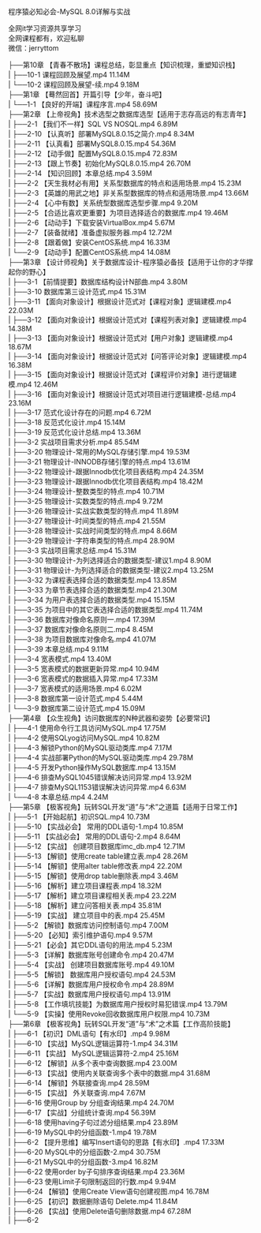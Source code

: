 程序猿必知必会-MySQL 8.0详解与实战

全网it学习资源共享学习<br>全网课程都有，欢迎私聊<br>微信：jerryttom<br>

├──第10章 【青春不散场】课程总结，彰显重点【知识梳理，重塑知识栈】<br> | ├──10-1 课程回顾及展望.mp4 11.14M<br> | └──10-2 课程回顾及展望-续.mp4 9.18M<br> ├──第1章 【蓦然回首】开篇引导【少年，奋斗吧】<br> | └──1-1 【良好的开端】课程序言.mp4 58.69M<br> ├──第2章 【上帝视角】技术选型之数据库选型【适用于志存高远的有志青年】<br> | ├──2-1 【我们不一样】SQL VS NOSQL.mp4 6.89M<br> | ├──2-10 【认真听】部署MySQL8.0.15之简介.mp4 8.34M<br> | ├──2-11 【认真看】部署MySQL8.0.15.mp4 54.36M<br> | ├──2-12 【动手做】配置MySQL8.0.15.mp4 72.83M<br> | ├──2-13 【跟上节奏】初始化MySQL8.0.15.mp4 26.70M<br> | ├──2-14 【知识回顾】本章总结.mp4 3.59M<br> | ├──2-2 【天生我材必有用】关系型数据库的特点和适用场景.mp4 15.23M<br> | ├──2-3 【英雄的用武之地】非关系型数据库的特点和适用场景.mp4 13.66M<br> | ├──2-4 【心中有数】关系统型数据库选型步骤.mp4 9.20M<br> | ├──2-5 【合适比喜欢更重要】为项目选择适合的数据库.mp4 19.46M<br> | ├──2-6 【动动手】下载安装VirtualBox.mp4 5.67M<br> | ├──2-7 【装备就绪】准备虚拟服务器.mp4 12.72M<br> | ├──2-8 【跟着做】安装CentOS系统.mp4 16.33M<br> | └──2-9 【动动手】配置CentOS系统.mp4 14.08M<br> ├──第3章 【设计师视角】关于数据库设计-程序猿必备技【适用于让你的才华撑起你的野心】<br> | ├──3-1 【前情提要】数据库结构设计N部曲.mp4 3.80M<br> | ├──3-10 数据库第三设计范式.mp4 15.31M<br> | ├──3-11 【面向对象设计】根据设计范式对【课程对象】逻辑建模.mp4 22.03M<br> | ├──3-12 【面向对象设计】根据设计范式对【课程列表对象】逻辑建模.mp4 14.38M<br> | ├──3-13 【面向对象设计】根据设计范式对【用户对象】逻辑建模.mp4 18.67M<br> | ├──3-14 【面向对象设计】根据设计范式对【问答评论对象】逻辑建模.mp4 16.38M<br> | ├──3-15 【面向对象设计】根据设计范式对【课程评价对象】进行逻辑建模.mp4 12.46M<br> | ├──3-16 【面向对象设计】根据设计范式对项目进行逻辑建模-总结.mp4 23.16M<br> | ├──3-17 范式化设计存在的问题.mp4 6.72M<br> | ├──3-18 反范式化设计.mp4 15.14M<br> | ├──3-19 反范式化设计总结.mp4 13.36M<br> | ├──3-2 实战项目需求分析.mp4 85.54M<br> | ├──3-20 物理设计-常用的MySQL存储引擎.mp4 19.53M<br> | ├──3-21 物理设计-INNODB存储引擎的特点.mp4 13.61M<br> | ├──3-22 物理设计-跟据Innodb优化项目表结构.mp4 24.35M<br> | ├──3-23 物理设计-跟据Innodb优化项目表结构.mp4 18.42M<br> | ├──3-24 物理设计-整数类型的特点.mp4 10.71M<br> | ├──3-25 物理设计-实数类型的特点.mp4 9.72M<br> | ├──3-26 物理设计-实战实数类型的特点.mp4 11.89M<br> | ├──3-27 物理设计-时间类型的特点.mp4 21.55M<br> | ├──3-28 物理设计-实战时间类型的特点.mp4 8.66M<br> | ├──3-29 物理设计-字符串类型的特点.mp4 28.90M<br> | ├──3-3 实战项目需求总结.mp4 15.31M<br> | ├──3-30 物理设计-为列选择适合的数据类型-建议1.mp4 8.90M<br> | ├──3-31 物理设计-为列选择适合的数据类型-建议2.mp4 13.25M<br> | ├──3-32 为课程表选择合适的数据类型.mp4 13.85M<br> | ├──3-33 为章节表选择合适的数据类型.mp4 21.30M<br> | ├──3-34 为用户表选择合适的数据类型.mp4 15.15M<br> | ├──3-35 为项目中的其它表选择合适的数据类型.mp4 11.74M<br> | ├──3-36 数据库对像命名原则一.mp4 17.39M<br> | ├──3-37 数据库对像命名原则二.mp4 8.45M<br> | ├──3-38 为项目数据库对像命名.mp4 41.07M<br> | ├──3-39 本章总结.mp4 9.11M<br> | ├──3-4 宽表模式.mp4 13.40M<br> | ├──3-5 宽表模式的数据更新异常.mp4 10.94M<br> | ├──3-6 宽表模式的数据插入异常.mp4 17.33M<br> | ├──3-7 宽表模式的适用场景.mp4 6.02M<br> | ├──3-8 数据库第一设计范式.mp4 5.44M<br> | └──3-9 数据库第二设计范式.mp4 15.09M<br> ├──第4章 【众生视角】访问数据库的N种武器和姿势【必要常识】<br> | ├──4-1 使用命令行工具访问MySQL.mp4 17.75M<br> | ├──4-2 使用SQLyog访问MySQL.mp4 10.82M<br> | ├──4-3 解锁Python的MySQL驱动类库.mp4 7.17M<br> | ├──4-4 实战部署Python的MySQL驱动类库.mp4 29.78M<br> | ├──4-5 开发Python操作MySQL数据库.mp4 13.15M<br> | ├──4-6 排查MySQL1045错误解决访问异常.mp4 13.92M<br> | ├──4-7 排查MySQL1153错误解决访问异常.mp4 6.63M<br> | └──4-8 本章总结.mp4 4.24M<br> ├──第5章 【极客视角】玩转SQL开发“道”与“术”之道篇【适用于日常工作】<br> | ├──5-1 【开始起航】初识SQL.mp4 10.73M<br> | ├──5-10 【实战必会】 常用的DDL语句-1.mp4 10.85M<br> | ├──5-11 【实战必会】 常用的DDL语句-2.mp4 8.64M<br> | ├──5-12 【实战】 创建项目数据库imc_db.mp4 12.71M<br> | ├──5-13 【解锁】使用create table建立表.mp4 28.26M<br> | ├──5-14 【解锁】使用alter table修改表.mp4 22.20M<br> | ├──5-15 【解锁】使用drop table删除表.mp4 3.46M<br> | ├──5-16 【解析】建立项目课程表.mp4 18.32M<br> | ├──5-17 【解析】建立项目课程相关表.mp4 23.22M<br> | ├──5-18 【解析】建立问答相关表.mp4 35.81M<br> | ├──5-19 【实战】 建立项目中的表.mp4 25.45M<br> | ├──5-2 【解锁】数据库访问控制语句.mp4 7.00M<br> | ├──5-20 【必知】索引维护语句.mp4 9.57M<br> | ├──5-21 【必会】其它DDL语句的用法.mp4 5.23M<br> | ├──5-3 【详解】数据库账号创建命令.mp4 20.47M<br> | ├──5-4 【实战】 创建项目数据库账号.mp4 49.10M<br> | ├──5-5 【解锁】 数据库用户授权语句.mp4 24.53M<br> | ├──5-6 【详解】数据库用户授权命令.mp4 28.89M<br> | ├──5-7 【实战】数据库用户授权语句.mp4 13.91M<br> | ├──5-8 【工作填坑技能】为数据库用户授权时易犯错误.mp4 13.79M<br> | └──5-9 【实操】使用Revoke回收数据库用户权限.mp4 10.73M<br> ├──第6章 【极客视角】玩转SQL开发“道”与“术”之术篇【工作高阶技能】<br> | ├──6-1 【初识】DML语句【有水印】.mp4 9.98M<br> | ├──6-10 【实战】MySQL逻辑运算符-1.mp4 34.31M<br> | ├──6-11 【实战】 MySQL逻辑运算符-2.mp4 25.16M<br> | ├──6-12 【解锁】从多个表中查询数据.mp4 23.00M<br> | ├──6-13 【实战】使用内关联查询多个表中的数据.mp4 31.68M<br> | ├──6-14 【解锁】外联接查询.mp4 28.59M<br> | ├──6-15 【实战】 外关联查询.mp4 7.67M<br> | ├──6-16 使用Group by 分组查询结果.mp4 24.70M<br> | ├──6-17 【实战】分组统计查询.mp4 56.39M<br> | ├──6-18 使用having子句过滤分组结果.mp4 23.89M<br> | ├──6-19 MySQL中的分组函数-1.mp4 19.78M<br> | ├──6-2 【提升思维】编写Insert语句的思路【有水印】.mp4 17.33M<br> | ├──6-20 MySQL中的分组函数-2.mp4 30.75M<br> | ├──6-21 MySQL中的分组函数-3.mp4 16.82M<br> | ├──6-22 使用order by子句排序查询结果.mp4 23.36M<br> | ├──6-23 使用Limit子句限制返回的行数.mp4 9.94M<br> | ├──6-24 【解锁】使用Create View语句创建视图.mp4 16.78M<br> | ├──6-25 【初识】数据删除语句 Delete.mp4 11.84M<br> | ├──6-26 【实战】使用Delete语句删除数据.mp4 67.28M<br> | ├──6-2